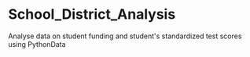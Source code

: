 # School_District_Analysis
Analyse data on student funding and student's standardized test scores using PythonData
